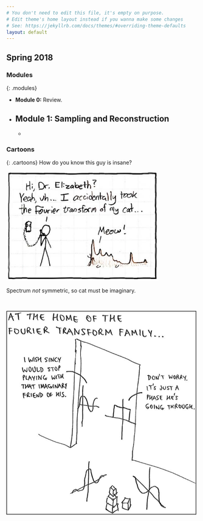 ```yaml
---
# You don't need to edit this file, it's empty on purpose.
# Edit theme's home layout instead if you wanna make some changes
# See: https://jekyllrb.com/docs/themes/#overriding-theme-defaults
layout: default
---
```



<h2>Spring 2018</h2>


### Modules
{: .modules}

* __Module 0:__ Review.
* __Module 1:__ Sampling and Reconstruction
  - 
  -
 
  
### Cartoons
{: .cartoons}
How do you know this guy is insane?  

<img src="graphics/cat.jpg" alt="cat cartoon" style="width: 400px;"/>

Spectrum *not* symmetric, so cat must be imaginary.


<br>

 <img src="graphics/FTfamilycartoon.jpg" alt="FT family cartoon" 
 style="width: 500px;"/>
